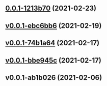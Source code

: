 
<a name="0.0.1-1213b70"></a>
## [0.0.1-1213b70](https://github.com/compare/v0.0.1-ebc6bb6...0.0.1-1213b70) (2021-02-23)


<a name="v0.0.1-ebc6bb6"></a>
## [v0.0.1-ebc6bb6](https://github.com/compare/v0.0.1-74b1a64...v0.0.1-ebc6bb6) (2021-02-19)


<a name="v0.0.1-74b1a64"></a>
## [v0.0.1-74b1a64](https://github.com/compare/v0.0.1-bbe945c...v0.0.1-74b1a64) (2021-02-17)


<a name="v0.0.1-bbe945c"></a>
## [v0.0.1-bbe945c](https://github.com/compare/v0.0.1-ab1b026...v0.0.1-bbe945c) (2021-02-17)


<a name="v0.0.1-ab1b026"></a>
## v0.0.1-ab1b026 (2021-02-06)

